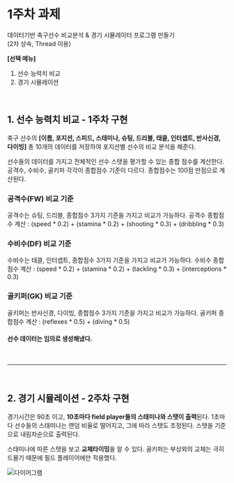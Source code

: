 # 1주차 과제

데이터기반 축구선수 비교분석 & 경기 시뮬레이터 프로그램 만들기<br>
(2차 상속, Thread 이용)

**[선택 메뉴]**
1. 선수 능력치 비교
2. 경기 시뮬레이션
<br>

## 1. 선수 능력치 비교 - 1주차 구현

축구 선수의 **[이름, 포지션, 스피드, 스태미나, 슈팅, 드리블, 태클, 인터셉트, 반사신경, 다이빙]** 총 10개의 데이터를 저장하여 포지션별 선수의 비교 분석을 해준다. 

선수들의 데이터를 가지고 전체적인 선수 스탯을 평가할 수 있는 종합 점수를 계산한다.
공격수, 수비수, 골키퍼 각각이 종합점수 기준이 다르다. 종합점수는 100점 만점으로 계산된다.

### 공격수(FW) 비교 기준

공격수는 슈팅, 드리블, 종합점수 3가지 기준을 가지고 비교가 가능하다.
공격수 종합점수 계산 : (speed * 0.2) + (stamina * 0.2) + (shooting * 0.3) + (dribbling * 0.3)

### 수비수(DF) 비교 기준

수비수는 태클, 인터셉트, 종합점수 3가지 기준을 가지고 비교가 가능하다.
수비수 종합점수 계산 : (speed * 0.2) + (stamina * 0.2) + (tackling * 0.3) + (interceptions * 0.3)

### 골키퍼(GK) 비교 기준

골키퍼는 반사신경, 다이빙, 종합점수 3가지 기준을 가지고 비교가 가능하다.
골키퍼 종합점수 계산 : (reflexes * 0.5) + (diving * 0.5)

#### 선수 데이터는 임의로 생성해냈다.

<br>

---

<br>

## 2. 경기 시뮬레이션 - 2주차 구현

경기시간은 90초 이고, **10초마다 field player들의 스태미나와 스탯이 출력**된다. 1초마다 선수들의 스태미나는 랜덤 비율로 떨어지고, 그에 따라 스탯도 조정된다. 스탯을 기준으로 내림차순으로 출력된다.

스태미나에 따른 스탯을 보고 **교체타이밍**을 알 수 있다. 
골키퍼는 부상외의 교체는 극히 드물기 때문에 필드 플레이어에만 적용했다.

![다이어그램](https://github.com/user-attachments/assets/fe12bbff-5b66-442b-a41e-7c43405ac78a)

